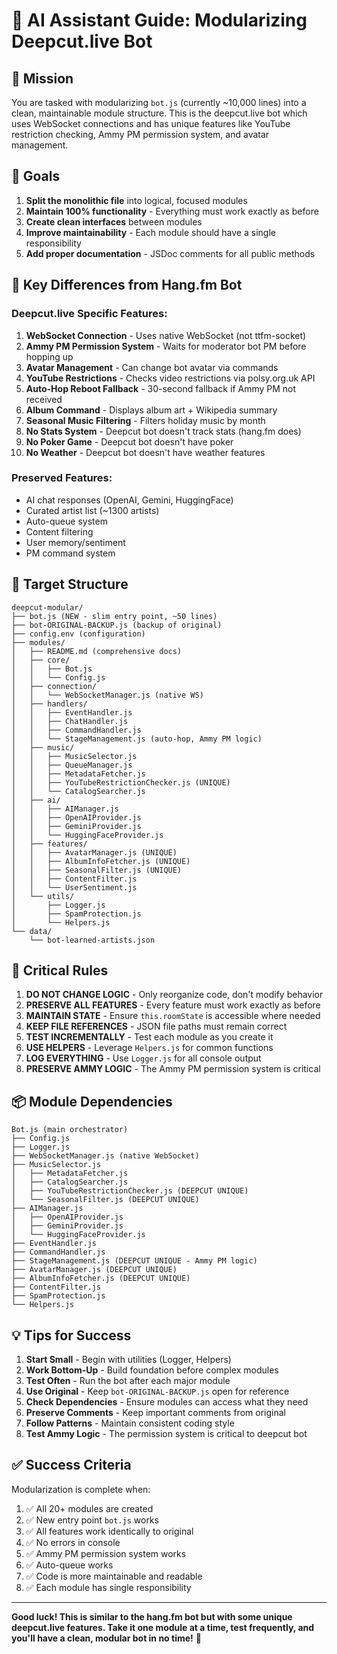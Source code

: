# 🤖 AI Assistant Guide: Modularizing Deepcut.live Bot

## 📌 Mission

You are tasked with modularizing `bot.js` (currently ~10,000 lines) into a clean, maintainable module structure. This is the deepcut.live bot which uses WebSocket connections and has unique features like YouTube restriction checking, Ammy PM permission system, and avatar management.

## 🎯 Goals

1. **Split the monolithic file** into logical, focused modules
2. **Maintain 100% functionality** - Everything must work exactly as before  
3. **Create clean interfaces** between modules
4. **Improve maintainability** - Each module should have a single responsibility
5. **Add proper documentation** - JSDoc comments for all public methods

## 🔑 Key Differences from Hang.fm Bot

### Deepcut.live Specific Features:
1. **WebSocket Connection** - Uses native WebSocket (not ttfm-socket)
2. **Ammy PM Permission System** - Waits for moderator bot PM before hopping up
3. **Avatar Management** - Can change bot avatar via commands
4. **YouTube Restrictions** - Checks video restrictions via polsy.org.uk API
5. **Auto-Hop Reboot Fallback** - 30-second fallback if Ammy PM not received
6. **Album Command** - Displays album art + Wikipedia summary
7. **Seasonal Music Filtering** - Filters holiday music by month
8. **No Stats System** - Deepcut bot doesn't track stats (hang.fm does)
9. **No Poker Game** - Deepcut bot doesn't have poker
10. **No Weather** - Deepcut bot doesn't have weather features

### Preserved Features:
- AI chat responses (OpenAI, Gemini, HuggingFace)
- Curated artist list (~1300 artists)
- Auto-queue system
- Content filtering
- User memory/sentiment
- PM command system

## 📁 Target Structure

```
deepcut-modular/
├── bot.js (NEW - slim entry point, ~50 lines)
├── bot-ORIGINAL-BACKUP.js (backup of original)
├── config.env (configuration)
├── modules/
│   ├── README.md (comprehensive docs)
│   ├── core/
│   │   ├── Bot.js
│   │   └── Config.js
│   ├── connection/
│   │   └── WebSocketManager.js (native WS)
│   ├── handlers/
│   │   ├── EventHandler.js
│   │   ├── ChatHandler.js
│   │   ├── CommandHandler.js
│   │   └── StageManagement.js (auto-hop, Ammy PM logic)
│   ├── music/
│   │   ├── MusicSelector.js
│   │   ├── QueueManager.js
│   │   ├── MetadataFetcher.js
│   │   ├── YouTubeRestrictionChecker.js (UNIQUE)
│   │   └── CatalogSearcher.js
│   ├── ai/
│   │   ├── AIManager.js
│   │   ├── OpenAIProvider.js
│   │   ├── GeminiProvider.js
│   │   └── HuggingFaceProvider.js
│   ├── features/
│   │   ├── AvatarManager.js (UNIQUE)
│   │   ├── AlbumInfoFetcher.js (UNIQUE)
│   │   ├── SeasonalFilter.js (UNIQUE)
│   │   ├── ContentFilter.js
│   │   └── UserSentiment.js
│   └── utils/
│       ├── Logger.js
│       ├── SpamProtection.js
│       └── Helpers.js
└── data/
    └── bot-learned-artists.json
```

## 🚨 Critical Rules

1. **DO NOT CHANGE LOGIC** - Only reorganize code, don't modify behavior
2. **PRESERVE ALL FEATURES** - Every feature must work exactly as before
3. **MAINTAIN STATE** - Ensure `this.roomState` is accessible where needed
4. **KEEP FILE REFERENCES** - JSON file paths must remain correct
5. **TEST INCREMENTALLY** - Test each module as you create it
6. **USE HELPERS** - Leverage `Helpers.js` for common functions
7. **LOG EVERYTHING** - Use `Logger.js` for all console output
8. **PRESERVE AMMY LOGIC** - The Ammy PM permission system is critical

## 📦 Module Dependencies

```
Bot.js (main orchestrator)
├── Config.js
├── Logger.js
├── WebSocketManager.js (native WebSocket)
├── MusicSelector.js
│   ├── MetadataFetcher.js
│   ├── CatalogSearcher.js
│   ├── YouTubeRestrictionChecker.js (DEEPCUT UNIQUE)
│   └── SeasonalFilter.js (DEEPCUT UNIQUE)
├── AIManager.js
│   ├── OpenAIProvider.js
│   ├── GeminiProvider.js
│   └── HuggingFaceProvider.js
├── EventHandler.js
├── CommandHandler.js
├── StageManagement.js (DEEPCUT UNIQUE - Ammy PM logic)
├── AvatarManager.js (DEEPCUT UNIQUE)
├── AlbumInfoFetcher.js (DEEPCUT UNIQUE)
├── ContentFilter.js
├── SpamProtection.js
└── Helpers.js
```

## 💡 Tips for Success

1. **Start Small** - Begin with utilities (Logger, Helpers)
2. **Work Bottom-Up** - Build foundation before complex modules
3. **Test Often** - Run the bot after each major module
4. **Use Original** - Keep `bot-ORIGINAL-BACKUP.js` open for reference
5. **Check Dependencies** - Ensure modules can access what they need
6. **Preserve Comments** - Keep important comments from original
7. **Follow Patterns** - Maintain consistent coding style
8. **Test Ammy Logic** - The permission system is critical to deepcut bot

## ✅ Success Criteria

Modularization is complete when:

1. ✅ All 20+ modules are created
2. ✅ New entry point `bot.js` works
3. ✅ All features work identically to original
4. ✅ No errors in console
5. ✅ Ammy PM permission system works
6. ✅ Auto-queue works
7. ✅ Code is more maintainable and readable
8. ✅ Each module has single responsibility

---

**Good luck! This is similar to the hang.fm bot but with some unique deepcut.live features. Take it one module at a time, test frequently, and you'll have a clean, modular bot in no time!** 🎯

